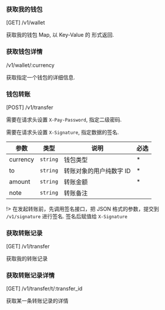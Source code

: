 ### 获取我的钱包

[GET] /v1/wallet

获取我的钱包 Map, 以 Key-Value 的 形式返回.

### 获取钱包详情

/v1/wallet/:currency

获取指定一个钱包的详细信息.

### 钱包转账

[POST] /v1/transfer

需要在请求头设置 `X-Pay-Password`, 指定二级密码.

需要在请求头设置 `X-Signature`, 指定数据的签名.

| 参数     | 类型     | 说明                    | 必选 |
| -------- | -------- | ----------------------- | ---- |
| currency | `string` | 钱包类型                | \*   |
| to       | `string` | 转账对象的用户纯数字 ID | \*   |
| amount   | `string` | 转账金额                | \*   |
| note     | `string` | 转账备注                |      |

!> 在发起转账前，先调用签名接口，把 JSON 格式的参数，提交到 `/v1/signature` 进行签名. 签名后赋值给 `X-Signature`

### 获取转账记录

[GET] /v1/transfer

获取我的转账记录

### 获取转账记录详情

[GET] /v1/transfer/t/:transfer_id

获取某一条转账记录的详情
